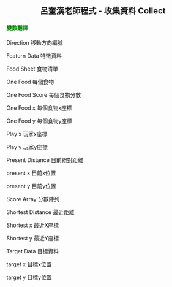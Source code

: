 ## <div align="center">呂奎漢老師程式 - 收集資料 Collect</div>

<div id="translate">
<h4 style="color: green;">變數翻譯</h4>

Direction 移動方向編號

Featurn Data 特徵資料

Food Sheet 食物清單

One Food 每個食物

One Food Score 每個食物分數

One Food x 每個食物x座標

One Food y 每個食物y座標

Play x 玩家x座標

Play y 玩家y座標

Present Distance 目前絕對距離

present x 目前x位置

present y 目前y位置

Score Array 分數陣列

Shortest Distance 最近距離

Shortest x 最近X座標

Shortest y 最近Y座標

Target Data 目標資料

target x 目標x位置

target y 目標y位置
</div>

